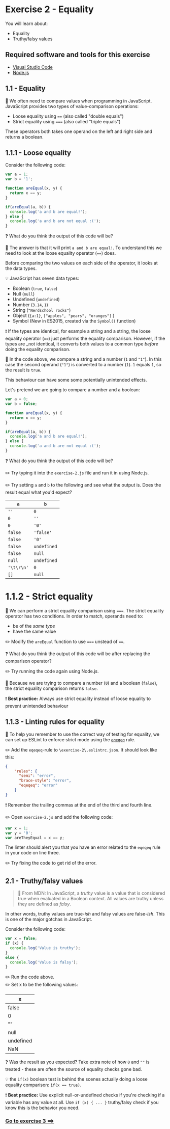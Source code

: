 # Exercise 2 - Equality

You will learn about:
 - Equality
 - Truthy/falsy values

## Required software and tools for this exercise
- [Visual Studio Code](https://code.visualstudio.com/)
- [Node.js](https://nodejs.org)

## 1.1 - Equality

:book: We often need to compare values when programming in JavaScript. JavaScript provides two types of value-comparison operations:
- Loose equality using `==` (also called "double equals")
- Strict equality using `===` (also called "triple equals")

These operators both takes one operand on the left and right side and returns a boolean.

## 1.1.1 - Loose equality

Consider the following code:
```js
var a = 1;
var b = '1';

function areEqual(x, y) {
  return x == y;
}

if(areEqual(a, b)) {
  console.log('a and b are equal!');
} else {
  console.log('a and b are not equal :(');
}
```

:question: What do you think the output of this code will be?

:book: The answer is that it will print `a and b are equal!`. To understand this we need to look at the loose equality operator (`==`) does.

Before comparing the two values on each side of the operator, it looks at the data types.

:bulb: JavaScript has seven data types:
- Boolean (`true`, `false`)
- Null (`null`)
- Undefined (`undefined`)
- Number (`3.14`, `1`)
- String (`"Nerdschool rocks"`)
- Object (`{a:1}`, `["apples", "pears", "oranges"]` )
- Symbol (New in ES2015, created via the `Symbol()` function)

:exclamation: If the types are identical, for example a string and a string, the loose equality operator (`==`) just performs the equality comparison. However, if the types are _not identical, it converts both values to a common type _before_ doing the equality comparison.

:book: In the code above, we compare a string and a number (`1` and `"1"`). In this case the second operand (`"1"`) is converted to a number (`1`). `1` equals `1`, so the result is `true`.

This behaviour can have some some potentially unintended effects.

Let's pretend we are going to compare a number and a boolean:
```js
var a = 0;
var b = false;

function areEqual(x, y) {
  return x == y;
}

if(areEqual(a, b)) {
  console.log('a and b are equal!');
} else {
  console.log('a and b are not equal :(');
}
```

:question: What do you think the output of this code will be?

:pencil2: Try typing it into the `exercise-2.js` file and run it in using Node.js.

:pencil2: Try setting `a` and `b` to the following and see what the output is. Does the result equal what you'd expect?

|`a`|`b`|
|---|---|
|`''`| `0`|
|`0`|`''`|
|`0`|`'0'`|
|`false`|`'false'`|
|`false`|`'0'`|
|`false`|`undefined`|
|`false`|`null`|
|`null`|`undefined`|
|`'\t\r\n'`|`0`|
|`[]`|`null`|

# 1.1.2 - Strict equality

:book: We can perform a strict equality comparison using `===`. The strict equality operator has two conditions. In order to match, operands need to:
- be of the _same type_
- have the same value

:pencil2: Modify the `areEqual` function to use `===` unstead of `==`.

:question: What do you think the output of this code will be after replacing the comparison operator?

:pencil2: Try running the code again using Node.js.

:book: Because we are trying to compare a number (`0`) and a boolean (`false`), the strict equality comparison returns `false`.

:exclamation: **Best practice:** Always use strict equality instead of loose equality to prevent unintended behaviour

## 1.1.3 - Linting rules for equality

:book: To help you remember to use the correct way of testing for equality, we can set up ESLint to enforce strict mode using the [`eqeqeq`](https://eslint.org/docs/rules/eqeqeq) rule.

:pencil2: Add the `eqeqeq`-rule to `\exercise-2\.eslintrc.json`. It should look like this:

```json
{
    "rules": {
      "semi": "error",
      "brace-style": "error",
      "eqeqeq": "error"
    }
}
```

:exclamation: Remember the trailing commas at the end of the third and fourth line.

:pencil2: Open `exercise-2.js` and add the following code:

```js
var x = 1;
var y = '0';
var areTheyEqual = x == y;
```

The linter should alert you that you have an error related to the `eqeqeq` rule in your code on line three.

:pencil2: Try fixing the code to get rid of the error.

## 2.1 - Truthy/falsy values

> :book: From MDN: In JavaScript, a _truthy_ value is a value that is considered true when evaluated in a Boolean context. All values are truthy unless they are defined as _falsy_.

In other words, truthy values are true-_ish_ and falsy values are false-_ish_. This is one of the major gotchas in JavaScript.

Consider the following code:
```js
var x = false;
if (x) {
  console.log('Value is truthy');
}
else {
  console.log('Value is falsy');
}
```

:pencil2: Run the code above.  
:pencil2: Set x to be the following values:  

| x           |
|-------------|
|false        |
|0            |
|""           |
|null         |
|undefined    |
|NaN          |

:question: Was the result as you expected? Take extra note of how `0` and `""` is treated - these are often the source of equality checks gone bad.

:bulb: the `if(x)` boolean test is behind the scenes actually doing a loose equality comparison: `ìf(x == true)`.

:exclamation: **Best practice:** Use explicit null-or-undefined checks if you're checking if a variable has any value at all. Use `if (x) { ... }` truthy/falsy check if you know this is the behavior you need.



### [Go to exercise 3 ==>](../exercise-3/README.md)
